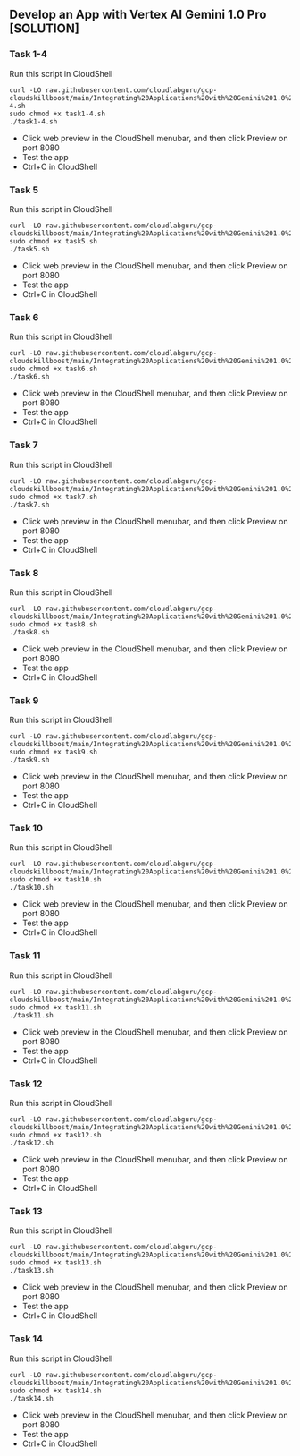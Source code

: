 ## Develop an App with Vertex AI Gemini 1.0 Pro [SOLUTION]

### Task 1-4
Run this script in CloudShell
```
curl -LO raw.githubusercontent.com/cloudlabguru/gcp-cloudskillboost/main/Integrating%20Applications%20with%20Gemini%201.0%20Pro%20on%20Google%20Cloud/Develop%20an%20App%20with%20Vertex%20AI%20Gemini%201.0%20Pro/task1-4.sh
sudo chmod +x task1-4.sh
./task1-4.sh
```
* Click web preview in the CloudShell menubar, and then click Preview on port 8080
* Test the app
* Ctrl+C in CloudShell

### Task 5
Run this script in CloudShell
```
curl -LO raw.githubusercontent.com/cloudlabguru/gcp-cloudskillboost/main/Integrating%20Applications%20with%20Gemini%201.0%20Pro%20on%20Google%20Cloud/Develop%20an%20App%20with%20Vertex%20AI%20Gemini%201.0%20Pro/task5.sh
sudo chmod +x task5.sh
./task5.sh
```
* Click web preview in the CloudShell menubar, and then click Preview on port 8080
* Test the app
* Ctrl+C in CloudShell

### Task 6
Run this script in CloudShell
```
curl -LO raw.githubusercontent.com/cloudlabguru/gcp-cloudskillboost/main/Integrating%20Applications%20with%20Gemini%201.0%20Pro%20on%20Google%20Cloud/Develop%20an%20App%20with%20Vertex%20AI%20Gemini%201.0%20Pro/task6.sh
sudo chmod +x task6.sh
./task6.sh
```
* Click web preview in the CloudShell menubar, and then click Preview on port 8080
* Test the app
* Ctrl+C in CloudShell

### Task 7
Run this script in CloudShell
```
curl -LO raw.githubusercontent.com/cloudlabguru/gcp-cloudskillboost/main/Integrating%20Applications%20with%20Gemini%201.0%20Pro%20on%20Google%20Cloud/Develop%20an%20App%20with%20Vertex%20AI%20Gemini%201.0%20Pro/task7.sh
sudo chmod +x task7.sh
./task7.sh
```
* Click web preview in the CloudShell menubar, and then click Preview on port 8080
* Test the app
* Ctrl+C in CloudShell

### Task 8
Run this script in CloudShell
```
curl -LO raw.githubusercontent.com/cloudlabguru/gcp-cloudskillboost/main/Integrating%20Applications%20with%20Gemini%201.0%20Pro%20on%20Google%20Cloud/Develop%20an%20App%20with%20Vertex%20AI%20Gemini%201.0%20Pro/task5.sh
sudo chmod +x task8.sh
./task8.sh
```
* Click web preview in the CloudShell menubar, and then click Preview on port 8080
* Test the app
* Ctrl+C in CloudShell

### Task 9
Run this script in CloudShell
```
curl -LO raw.githubusercontent.com/cloudlabguru/gcp-cloudskillboost/main/Integrating%20Applications%20with%20Gemini%201.0%20Pro%20on%20Google%20Cloud/Develop%20an%20App%20with%20Vertex%20AI%20Gemini%201.0%20Pro/task9.sh
sudo chmod +x task9.sh
./task9.sh
```
* Click web preview in the CloudShell menubar, and then click Preview on port 8080
* Test the app
* Ctrl+C in CloudShell

### Task 10
Run this script in CloudShell
```
curl -LO raw.githubusercontent.com/cloudlabguru/gcp-cloudskillboost/main/Integrating%20Applications%20with%20Gemini%201.0%20Pro%20on%20Google%20Cloud/Develop%20an%20App%20with%20Vertex%20AI%20Gemini%201.0%20Pro/task10.sh
sudo chmod +x task10.sh
./task10.sh
```
* Click web preview in the CloudShell menubar, and then click Preview on port 8080
* Test the app
* Ctrl+C in CloudShell

### Task 11
Run this script in CloudShell
```
curl -LO raw.githubusercontent.com/cloudlabguru/gcp-cloudskillboost/main/Integrating%20Applications%20with%20Gemini%201.0%20Pro%20on%20Google%20Cloud/Develop%20an%20App%20with%20Vertex%20AI%20Gemini%201.0%20Pro/task11.sh
sudo chmod +x task11.sh
./task11.sh
```
* Click web preview in the CloudShell menubar, and then click Preview on port 8080
* Test the app
* Ctrl+C in CloudShell

### Task 12
Run this script in CloudShell
```
curl -LO raw.githubusercontent.com/cloudlabguru/gcp-cloudskillboost/main/Integrating%20Applications%20with%20Gemini%201.0%20Pro%20on%20Google%20Cloud/Develop%20an%20App%20with%20Vertex%20AI%20Gemini%201.0%20Pro/task12.sh
sudo chmod +x task12.sh
./task12.sh
```
* Click web preview in the CloudShell menubar, and then click Preview on port 8080
* Test the app
* Ctrl+C in CloudShell

### Task 13
Run this script in CloudShell
```
curl -LO raw.githubusercontent.com/cloudlabguru/gcp-cloudskillboost/main/Integrating%20Applications%20with%20Gemini%201.0%20Pro%20on%20Google%20Cloud/Develop%20an%20App%20with%20Vertex%20AI%20Gemini%201.0%20Pro/task13.sh
sudo chmod +x task13.sh
./task13.sh
```
* Click web preview in the CloudShell menubar, and then click Preview on port 8080
* Test the app
* Ctrl+C in CloudShell

### Task 14
Run this script in CloudShell
```
curl -LO raw.githubusercontent.com/cloudlabguru/gcp-cloudskillboost/main/Integrating%20Applications%20with%20Gemini%201.0%20Pro%20on%20Google%20Cloud/Develop%20an%20App%20with%20Vertex%20AI%20Gemini%201.0%20Pro/task14.sh
sudo chmod +x task14.sh
./task14.sh
```
* Click web preview in the CloudShell menubar, and then click Preview on port 8080
* Test the app
* Ctrl+C in CloudShell
